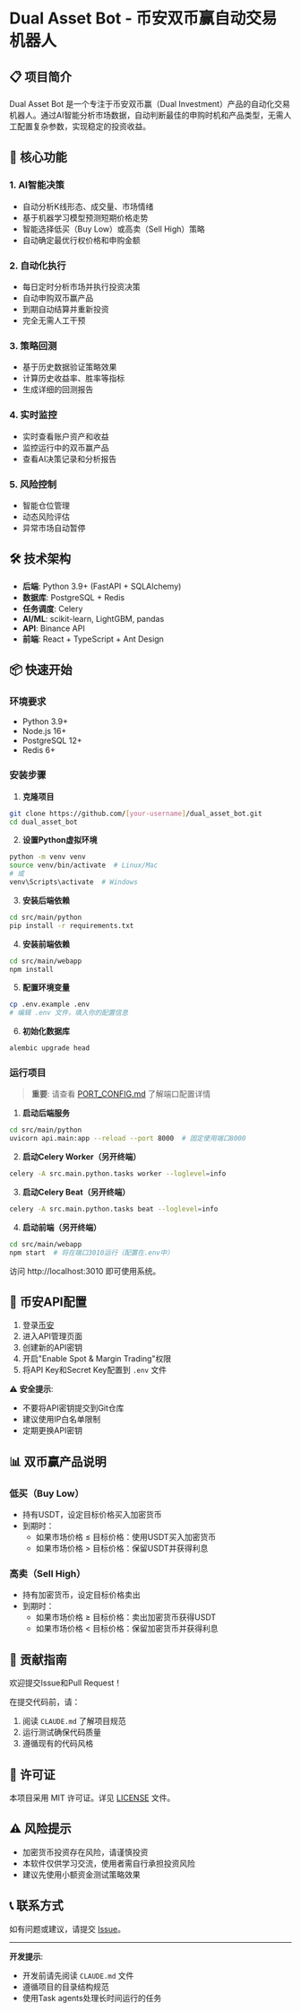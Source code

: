 # Dual Asset Bot - 币安双币赢自动交易机器人

## 📋 项目简介

Dual Asset Bot 是一个专注于币安双币赢（Dual Investment）产品的自动化交易机器人。通过AI智能分析市场数据，自动判断最佳的申购时机和产品类型，无需人工配置复杂参数，实现稳定的投资收益。

## 🚀 核心功能

### 1. **AI智能决策**
- 自动分析K线形态、成交量、市场情绪
- 基于机器学习模型预测短期价格走势
- 智能选择低买（Buy Low）或高卖（Sell High）策略
- 自动确定最优行权价格和申购金额

### 2. **自动化执行**
- 每日定时分析市场并执行投资决策
- 自动申购双币赢产品
- 到期自动结算并重新投资
- 完全无需人工干预

### 3. **策略回测**
- 基于历史数据验证策略效果
- 计算历史收益率、胜率等指标
- 生成详细的回测报告

### 4. **实时监控**
- 实时查看账户资产和收益
- 监控运行中的双币赢产品
- 查看AI决策记录和分析报告

### 5. **风险控制**
- 智能仓位管理
- 动态风险评估
- 异常市场自动暂停

## 🛠️ 技术架构

- **后端**: Python 3.9+ (FastAPI + SQLAlchemy)
- **数据库**: PostgreSQL + Redis
- **任务调度**: Celery
- **AI/ML**: scikit-learn, LightGBM, pandas
- **API**: Binance API
- **前端**: React + TypeScript + Ant Design

## 📦 快速开始

### 环境要求
- Python 3.9+
- Node.js 16+
- PostgreSQL 12+
- Redis 6+

### 安装步骤

1. **克隆项目**
```bash
git clone https://github.com/[your-username]/dual_asset_bot.git
cd dual_asset_bot
```

2. **设置Python虚拟环境**
```bash
python -m venv venv
source venv/bin/activate  # Linux/Mac
# 或
venv\Scripts\activate  # Windows
```

3. **安装后端依赖**
```bash
cd src/main/python
pip install -r requirements.txt
```

4. **安装前端依赖**
```bash
cd src/main/webapp
npm install
```

5. **配置环境变量**
```bash
cp .env.example .env
# 编辑 .env 文件，填入你的配置信息
```

6. **初始化数据库**
```bash
alembic upgrade head
```

### 运行项目

> **重要**: 请查看 [PORT_CONFIG.md](PORT_CONFIG.md) 了解端口配置详情

1. **启动后端服务**
```bash
cd src/main/python
uvicorn api.main:app --reload --port 8000  # 固定使用端口8000
```

2. **启动Celery Worker（另开终端）**
```bash
celery -A src.main.python.tasks worker --loglevel=info
```

3. **启动Celery Beat（另开终端）**
```bash
celery -A src.main.python.tasks beat --loglevel=info
```

4. **启动前端（另开终端）**
```bash
cd src/main/webapp
npm start  # 将在端口3010运行（配置在.env中）
```

访问 http://localhost:3010 即可使用系统。

## 🔑 币安API配置

1. 登录[币安](https://www.binance.com/)
2. 进入API管理页面
3. 创建新的API密钥
4. 开启"Enable Spot & Margin Trading"权限
5. 将API Key和Secret Key配置到 `.env` 文件

⚠️ **安全提示**: 
- 不要将API密钥提交到Git仓库
- 建议使用IP白名单限制
- 定期更换API密钥

## 📊 双币赢产品说明

### 低买（Buy Low）
- 持有USDT，设定目标价格买入加密货币
- 到期时：
  - 如果市场价格 ≤ 目标价格：使用USDT买入加密货币
  - 如果市场价格 > 目标价格：保留USDT并获得利息

### 高卖（Sell High）
- 持有加密货币，设定目标价格卖出
- 到期时：
  - 如果市场价格 ≥ 目标价格：卖出加密货币获得USDT
  - 如果市场价格 < 目标价格：保留加密货币并获得利息

## 🤝 贡献指南

欢迎提交Issue和Pull Request！

在提交代码前，请：
1. 阅读 `CLAUDE.md` 了解项目规范
2. 运行测试确保代码质量
3. 遵循现有的代码风格

## 📄 许可证

本项目采用 MIT 许可证。详见 [LICENSE](LICENSE) 文件。

## ⚠️ 风险提示

- 加密货币投资存在风险，请谨慎投资
- 本软件仅供学习交流，使用者需自行承担投资风险
- 建议先使用小额资金测试策略效果

## 📞 联系方式

如有问题或建议，请提交 [Issue](https://github.com/[your-username]/dual_asset_bot/issues)。

---

**开发提示**: 
- 开发前请先阅读 `CLAUDE.md` 文件
- 遵循项目的目录结构规范
- 使用Task agents处理长时间运行的任务